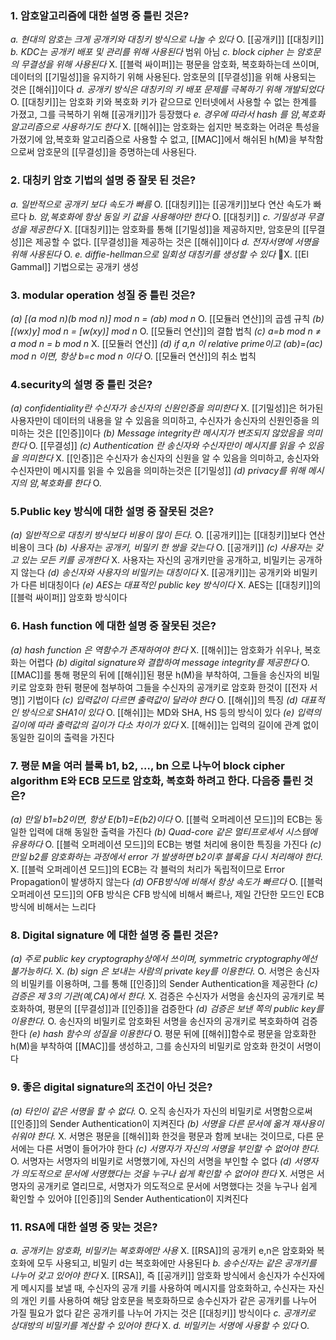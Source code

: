 ### 1. 암호알고리즘에 대한 설명 중 틀린 것은?

_a. 현대의 암호는 크게 공개키와 대칭키 방식으로 나눌 수 있다_
O. [[공개키]] [[대칭키]]
_b. KDC는 공개키 배포 및 관리를 위해 사용된다_
범위 아님
_c. block cipher 는 암호문의 무결성을 위해 사용된다_
X. [[블럭 싸이퍼]]는 평문을 암호화, 복호화하는데 쓰이며, 데이터의 [[기밀성]]을 유지하기 위해 사용된다. 암호문의 [[무결성]]을 위해 사용되는 것은 [[해쉬]]이다
_d. 공개키 방식은 대칭키의 키 배포 문제를 극복하기 위해 개발되었다_
O. [[대칭키]]는 암호화 키와 복호화 키가 같으므로 인터넷에서 사용할 수 없는 한계를 가졌고, 그를 극복하기 위해 [[공개키]]가 등장했다
_e. 경우에 따라서 hash 를 암,복호화 알고리즘으로 사용하기도 한다_
X. [[해쉬]]는 암호화는 쉽지만 복호화는 어려운 특성을 가졌기에 암,복호화 알고리즘으로 사용할 수 없고, [[MAC]]에서 해쉬된 h(M)을 부착함으로써 암호문의 [[무결성]]을 증명하는데 사용된다.

### 2. 대칭키 암호 기법의 설명 중 잘못 된 것은?

_a. 일반적으로 공개키 보다 속도가 빠름_
O. [[대칭키]]는 [[공개키]]보다 연산 속도가 빠르다
_b. 암,복호화에 항상 동일 키 값을 사용해야만 한다_
O. [[대칭키]]
_c. 기밀성과 무결성을 제공한다_
X. [[대칭키]]는 암호화를 통해 [[기밀성]]을 제공하지만, 암호문의 [[무결성]]은 제공할 수 없다. [[무결성]]을 제공하는 것은 [[해쉬]]이다
_d. 전자서명에 서명을 위해 사용된다_
O.
_e. diffie-hellman으로 일회성 대칭키를 생성할 수 있다_
X. [[El Gammal]] 기법으로는 공개키 생성

### 3. modular operation 성질 중 틀린 것은?

_(a) [(a mod n)*(b mod n)] mod n = (a*b) mod n_
O. [[모듈러 연산]]의 곱셈 규칙
_(b) [(w*x)*y] mod n = [w*(x*y)] mod n_
O. [[모듈러 연산]]의 결합 법칙
_(c) a=b mod n ≠ a mod n = b mod n_
X. [[모듈러 연산]]
_(d) if a,n 이 relative prime이고 (a*b)=(a*c) mod n 이면, 항상 b=c mod n 이다_
O. [[모듈러 연산]]의 취소 법칙

### 4.security의 설명 중 틀린 것은?

_(a) confidentiality란 수신자가 송신자의 신원인증을 의미한다_
X. [[기밀성]]은 허가된 사용자만이 데이터의 내용을 알 수 있음을 의미하고, 수신자가 송신자의 신원인증을 의미하는 것은 [[인증]]이다
_(b) Message integrity란 메시지가 변조되지 않았음을 의미한다_
O. [[무결성]]
_(c) Authentication 란 송신자와 수신자만이 메시지를 읽을 수 있음을 의미한다_
X. [[인증]]은 수신자가 송신자의 신원을 알 수 있음을 의미하고, 송신자와 수신자만이 메시지를 읽을 수 있음을 의미하는것은 [[기밀성]]
_(d) privacy를 위해 메시지의 암,복호화를 한다_
O. 

### 5.Public key 방식에 대한 설명 중 잘못된 것은?

_(a) 일반적으로 대칭키 방식보다 비용이 많이 든다._
O. [[공개키]]는 [[대칭키]]보다 연산 비용이 크다
_(b) 사용자는 공개키, 비밀키 한 쌍을 갖는다_
O. [[공개키]]
_(c) 사용자는 갖고 있는 모든 키를 공개한다_
X. 사용자는 자신의 공개키만을 공개하고, 비밀키는 공개하지 않는다
_(d) 송신자와 사용자의 비밀키는 대칭이다_
X. [[공개키]]는 공개키와 비밀키가 다른 비대칭이다
_(e) AES는 대표적인 public key 방식이다_
X. AES는 [[대칭키]]의 [[블럭 싸이퍼]] 암호화 방식이다

### 6. Hash function 에 대한 설명 중 잘못된 것은?

_(a) hash function 은 역함수가 존재하여야 한다_
X. [[해쉬]]는 암호화가 쉬우나, 복호화는 어렵다
_(b) digital signature와 결합하여 message integrity를 제공한다_
O. [[MAC]]를 통해 평문의 뒤에 [[해쉬]]된 평문 h(M)을 부착하여, 그들을 송신자의 비밀키로 암호화 한뒤 평문에 첨부하여 그들을 수신자의 공개키로 암호화 한것이 [[전자 서명]] 기법이다
_(c) 입력값이 다르면 출력값이 달라야 한다_
O. [[해쉬]]의 특징
_(d) 대표적인 방식으로 SHA1이 있다_
O. [[해쉬]]는 MD와 SHA, HS 등의 방식이 있다
_(e) 입력의 길이에 따라 출력값의 길이가 다소 차이가 있다_
X. [[해쉬]]는 입력의 길이에 관계 없이 동일한 길이의 출력을 가진다

### 7. 평문 M을 여러 블록 b1, b2, …, bn 으로 나누어 block cipher algorithm E와 ECB 모드로 암호화, 복호화 하려고 한다. 다음중 틀린 것은?

_(a) 만일 b1=b2이면, 항상 E(b1)=E(b2)이다_
O. [[블럭 오퍼레이션 모드]]의 ECB는 동일한 입력에 대해 동일한 출력을 가진다
_(b) Quad-core 같은 멀티프로세서 시스템에 유용하다_
O. [[블럭 오퍼레이션 모드]]의 ECB는 병렬 처리에 용이한 특징을 가진다
_(c) 만일 b2를 암호화하는 과정에서 error 가 발생하면 b2이후 블록을 다시 처리해야 한다._
X. [[블럭 오퍼레이션 모드]]의 ECB는 각 블럭의 처리가 독립적이므로 Error Propagation이 발생하지 않는다
_(d) OFB방식에 비해서 항상 속도가 빠르다_
O. [[블럭 오퍼레이션 모드]]의 OFB 방식은 CFB 방식에 비해서 빠르나, 제일 간단한 모드인 ECB방식에 비해서는 느리다

### 8. Digital signature 에 대한 설명 중 틀린 것은?

_(a) 주로 public key cryptography상에서 쓰이며, symmetric cryptography에선 불가능하다._
X.
_(b) sign 은 보내는 사람의 private key를 이용한다._
O. 서명은 송신자의 비밀키를 이용하며, 그를 통해 [[인증]]의 Sender Authentication을 제공한다
_(c) 검증은 제 3의 기관(예,CA)에서 한다._
X. 검증은 수신자가 서명을 송신자의 공개키로 복호화하여, 평문의 [[무결성]]과 [[인증]]을 검증한다
_(d) 검증은 보낸 쪽의 public key를 이용한다._
O. 송신자의 비밀키로 암호화된 서명을 송신자의 공개키로 복호화하여 검증한다
_(e) hash 함수의 성질을 이용한다_
O. 평문 뒤에 [[해쉬]]함수로 평문을 암호화한 h(M)을 부착하여 [[MAC]]를 생성하고, 그를 송신자의 비밀키로 암호화 한것이 서명이다

### 9. 좋은 digital signature의 조건이 아닌 것은?

_(a) 타인이 같은 서명을 할 수 없다._
O. 오직 송신자가 자신의 비밀키로 서명함으로써 [[인증]]의 Sender Authentication이 지켜진다
_(b) 서명을 다른 문서에 옮겨 재사용이 쉬워야 한다._
X. 서명은 평문을 [[해쉬]]화 한것을 평문과 함께 보내는 것이므로, 다른 문서에는 다른 서명이 들어가야 한다
_(c) 서명자가 자신의 서명을 부인할 수 없어야 한다._
O. 서명자는 서명자의 비밀키로 서명했기에, 자신의 서명을 부인할 수 없다
_(d) 서명자가 의도적으로 문서에 서명했다는 것을 누구나 쉽게 확인할 수 없어야 한다_
X. 서명은 서명자의 공개키로 열리므로, 서명자가 의도적으로 문서에 서명했다는 것을 누구나 쉽게 확인할 수 있어야 [[인증]]의 Sender Authentication이 지켜진다

### 11. RSA에 대한 설명 중 맞는 것은?

_a. 공개키는 암호화, 비밀키는 복호화에만 사용_
X. [[RSA]]의 공개키 e,n은 암호화와 복호화에 모두 사용되고, 비밀키 d는 복호화에만 사용된다
_b. 송수신자는 같은 공개키를 나누어 갖고 있어야 한다_
X. [[RSA]], 즉 [[공개키]] 암호화 방식에서 송신자가 수신자에게 메시지를 보낼 때, 수신자의 공개 키를 사용하여 메시지를 암호화하고, 수신자는 자신의 개인 키를 사용하여 해당 암호문을 복호화하므로 
송수신자가 같은 공개키를 나누어 가질 필요가 없다
같은 공개키를 나누어 가지는 것은 [[대칭키]] 방식이다
_c. 공개키로 상대방의 비밀키를 계산할 수 있어야 한다_
X. 
_d. 비밀키는 서명에 사용할 수 있다_
O.

